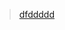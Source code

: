 <blockquote class="imgur-embed-pub" lang="en" data-id="a/xAtDBNQ"  ><a href="//imgur.com/a/xAtDBNQ">dfddddd</a></blockquote><script async src="//s.imgur.com/min/embed.js" charset="utf-8"></script>
